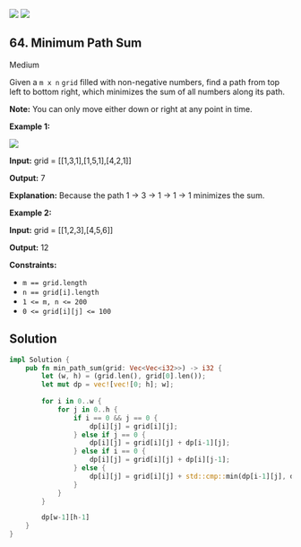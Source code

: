 [![](https://img.shields.io/github/stars/javadev/LeetCode-in-All?label=Stars&style=flat-square)](https://github.com/javadev/LeetCode-in-All)
[![](https://img.shields.io/github/forks/javadev/LeetCode-in-All?label=Fork%20me%20on%20GitHub%20&style=flat-square)](https://github.com/javadev/LeetCode-in-All/fork)

## 64\. Minimum Path Sum

Medium

Given a `m x n` `grid` filled with non-negative numbers, find a path from top left to bottom right, which minimizes the sum of all numbers along its path.

**Note:** You can only move either down or right at any point in time.

**Example 1:**

![](https://assets.leetcode.com/uploads/2020/11/05/minpath.jpg)

**Input:** grid = \[\[1,3,1],[1,5,1],[4,2,1]]

**Output:** 7

**Explanation:** Because the path 1 → 3 → 1 → 1 → 1 minimizes the sum.

**Example 2:**

**Input:** grid = \[\[1,2,3],[4,5,6]]

**Output:** 12

**Constraints:**

*   `m == grid.length`
*   `n == grid[i].length`
*   `1 <= m, n <= 200`
*   `0 <= grid[i][j] <= 100`

## Solution

```rust
impl Solution {
    pub fn min_path_sum(grid: Vec<Vec<i32>>) -> i32 {
        let (w, h) = (grid.len(), grid[0].len());
        let mut dp = vec![vec![0; h]; w];
        
        for i in 0..w {
            for j in 0..h {
                if i == 0 && j == 0 {
                    dp[i][j] = grid[i][j];
                } else if j == 0 {
                    dp[i][j] = grid[i][j] + dp[i-1][j];
                } else if i == 0 {
                    dp[i][j] = grid[i][j] + dp[i][j-1];
                } else {
                    dp[i][j] = grid[i][j] + std::cmp::min(dp[i-1][j], dp[i][j-1]);
                }
            }
        }

        dp[w-1][h-1]
    }
}
```